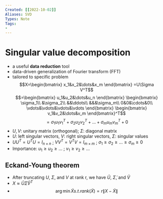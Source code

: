 ```yaml
---
Created: [[2022-10-02]]
Aliases: SVD
Types: Note
Tags: 
- 
---
```

# Singular value decomposition
- a useful **data reduction** tool
- data-driven generalization of Fourier transform (FFT)
- tailored to specific problem
$$X=\begin{bmatrix}
x_1&x_2&\dots&x_m
\end{bmatrix}
=U\Sigma V^T$$
$$=\begin{bmatrix}
u_1&u_2&\dots&u_n
\end{bmatrix}
\begin{bmatrix}
\sigma_1\\
&\sigma_2\\
&&\ddots\\
&&&\sigma_m\\
0&0&\cdots&0\\
\vdots&\vdots&\vdots&\vdots
\end{bmatrix}
\begin{bmatrix}
v_1&v_2&\dots&v_m
\end{bmatrix}^T$$
$$=\sigma_1u_1v_1^T+\sigma_2u_2v_2^T+\dots+\sigma_mu_mv_m^T+0$$
- $U,V$: unitary matrix (orthogonal); $\Sigma$: diagonal matrix
- $U$: left singular vectors, $V$: right singular vectors, $\Sigma$: singular values
- $UU^T=U^TU=I_{n\times n}$ ; $VV^T=V^TV=I_{m\times m}$ ; $\sigma_1\geq\sigma_2\geq\dots\geq\sigma_m\geq0$
- Importance: $u_1\geq u_2\geq\dots$ ; $v_1\geq v_2\geq\dots$

## Eckand-Young theorem
- After truncating $U$, $\Sigma$, and $V$ at rank r, we have $\tilde U$, $\tilde \Sigma$, and $\tilde V$
- $X\approx \tilde U\tilde \Sigma\tilde V^T$
- $$\DeclareMathOperator{\argmin}{arg\,min} \argmin{\tilde X s.t. rank(\tilde X)=r}\|X-\tilde X\|$$
